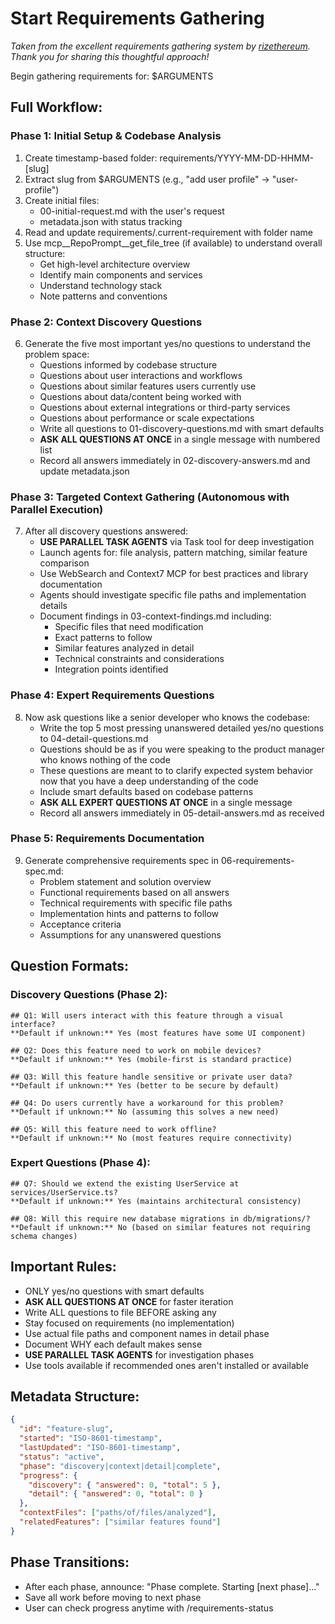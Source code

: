 # Start Requirements Gathering

*Taken from the excellent requirements gathering system by [rizethereum](https://github.com/rizethereum/claude-code-requirements-builder). Thank you for sharing this thoughtful approach!*

Begin gathering requirements for: $ARGUMENTS

## Full Workflow:

### Phase 1: Initial Setup & Codebase Analysis
1. Create timestamp-based folder: requirements/YYYY-MM-DD-HHMM-[slug]
2. Extract slug from $ARGUMENTS (e.g., "add user profile" → "user-profile")
3. Create initial files:
   - 00-initial-request.md with the user's request
   - metadata.json with status tracking
4. Read and update requirements/.current-requirement with folder name
5. Use mcp__RepoPrompt__get_file_tree (if available) to understand overall structure:
   - Get high-level architecture overview
   - Identify main components and services
   - Understand technology stack
   - Note patterns and conventions

### Phase 2: Context Discovery Questions
6. Generate the five most important yes/no questions to understand the problem space:
   - Questions informed by codebase structure
   - Questions about user interactions and workflows
   - Questions about similar features users currently use
   - Questions about data/content being worked with
   - Questions about external integrations or third-party services
   - Questions about performance or scale expectations
   - Write all questions to 01-discovery-questions.md with smart defaults
   - **ASK ALL QUESTIONS AT ONCE** in a single message with numbered list
   - Record all answers immediately in 02-discovery-answers.md and update metadata.json

### Phase 3: Targeted Context Gathering (Autonomous with Parallel Execution)
7. After all discovery questions answered:
   - **USE PARALLEL TASK AGENTS** via Task tool for deep investigation
   - Launch agents for: file analysis, pattern matching, similar feature comparison
   - Use WebSearch and Context7 MCP for best practices and library documentation
   - Agents should investigate specific file paths and implementation details
   - Document findings in 03-context-findings.md including:
     - Specific files that need modification
     - Exact patterns to follow
     - Similar features analyzed in detail
     - Technical constraints and considerations
     - Integration points identified

### Phase 4: Expert Requirements Questions
8. Now ask questions like a senior developer who knows the codebase:
   - Write the top 5 most pressing unanswered detailed yes/no questions to 04-detail-questions.md
   - Questions should be as if you were speaking to the product manager who knows nothing of the code
   - These questions are meant to to clarify expected system behavior now that you have a deep understanding of the code
   - Include smart defaults based on codebase patterns
   - **ASK ALL EXPERT QUESTIONS AT ONCE** in a single message
   - Record all answers immediately in 05-detail-answers.md as received

### Phase 5: Requirements Documentation
9. Generate comprehensive requirements spec in 06-requirements-spec.md:
   - Problem statement and solution overview
   - Functional requirements based on all answers
   - Technical requirements with specific file paths
   - Implementation hints and patterns to follow
   - Acceptance criteria
   - Assumptions for any unanswered questions

## Question Formats:

### Discovery Questions (Phase 2):
```
## Q1: Will users interact with this feature through a visual interface?
**Default if unknown:** Yes (most features have some UI component)

## Q2: Does this feature need to work on mobile devices?
**Default if unknown:** Yes (mobile-first is standard practice)

## Q3: Will this feature handle sensitive or private user data?
**Default if unknown:** Yes (better to be secure by default)

## Q4: Do users currently have a workaround for this problem?
**Default if unknown:** No (assuming this solves a new need)

## Q5: Will this feature need to work offline?
**Default if unknown:** No (most features require connectivity)
```

### Expert Questions (Phase 4):
```
## Q7: Should we extend the existing UserService at services/UserService.ts?
**Default if unknown:** Yes (maintains architectural consistency)

## Q8: Will this require new database migrations in db/migrations/?
**Default if unknown:** No (based on similar features not requiring schema changes)
```

## Important Rules:
- ONLY yes/no questions with smart defaults
- **ASK ALL QUESTIONS AT ONCE** for faster iteration
- Write ALL questions to file BEFORE asking any
- Stay focused on requirements (no implementation)
- Use actual file paths and component names in detail phase
- Document WHY each default makes sense
- **USE PARALLEL TASK AGENTS** for investigation phases
- Use tools available if recommended ones aren't installed or available

## Metadata Structure:
```json
{
  "id": "feature-slug",
  "started": "ISO-8601-timestamp",
  "lastUpdated": "ISO-8601-timestamp",
  "status": "active",
  "phase": "discovery|context|detail|complete",
  "progress": {
    "discovery": { "answered": 0, "total": 5 },
    "detail": { "answered": 0, "total": 0 }
  },
  "contextFiles": ["paths/of/files/analyzed"],
  "relatedFeatures": ["similar features found"]
}
```

## Phase Transitions:
- After each phase, announce: "Phase complete. Starting [next phase]..."
- Save all work before moving to next phase
- User can check progress anytime with /requirements-status
